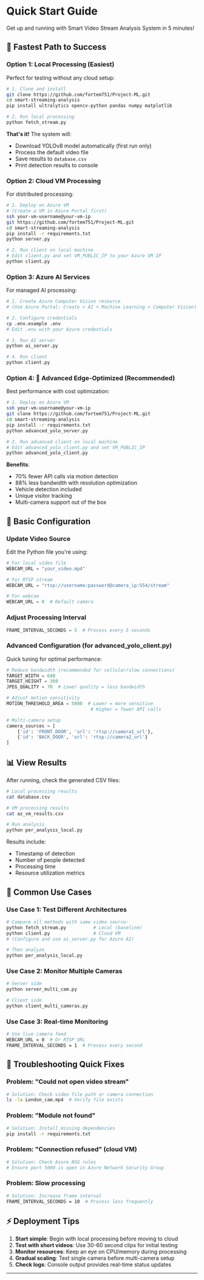 # Quick Start Guide

Get up and running with Smart Video Stream Analysis System in 5 minutes!

## 🚀 Fastest Path to Success

### Option 1: Local Processing (Easiest)

Perfect for testing without any cloud setup:

```bash
# 1. Clone and install
git clone https://github.com/fortem751/Project-ML.git
cd smart-streaming-analysis
pip install ultralytics opencv-python pandas numpy matplotlib

# 2. Run local processing
python fetch_stream.py
```

**That's it!** The system will:
- Download YOLOv8 model automatically (first run only)
- Process the default video file
- Save results to `database.csv`
- Print detection results to console

### Option 2: Cloud VM Processing

For distributed processing:

```bash
# 1. Deploy on Azure VM
# (Create a VM in Azure Portal first)
ssh your-vm-username@your-vm-ip
git https://github.com/fortem751/Project-ML.git
cd smart-streaming-analysis
pip install -r requirements.txt
python server.py

# 2. Run client on local machine
# Edit client.py and set VM_PUBLIC_IP to your Azure VM IP
python client.py
```

### Option 3: Azure AI Services

For managed AI processing:

```bash
# 1. Create Azure Computer Vision resource
# (Use Azure Portal: Create > AI + Machine Learning > Computer Vision)

# 2. Configure credentials
cp .env.example .env
# Edit .env with your Azure credentials

# 3. Run AI server
python ai_server.py

# 4. Run client
python client.py
```

### Option 4: 🚀 Advanced Edge-Optimized (Recommended)

Best performance with cost optimization:

```bash
# 1. Deploy on Azure VM
ssh your-vm-username@your-vm-ip
git clone https://github.com/fortem751/Project-ML.git
cd smart-streaming-analysis
pip install -r requirements.txt
python advanced_yolo_server.py

# 2. Run advanced client on local machine
# Edit advanced_yolo_client.py and set VM_PUBLIC_IP
python advanced_yolo_client.py
```

**Benefits**:
- 70% fewer API calls via motion detection
- 88% less bandwidth with resolution optimization
- Vehicle detection included
- Unique visitor tracking
- Multi-camera support out of the box

## 📝 Basic Configuration

### Update Video Source

Edit the Python file you're using:

```python
# For local video file
WEBCAM_URL = "your_video.mp4"

# For RTSP stream
WEBCAM_URL = "rtsp://username:password@camera_ip:554/stream"

# For webcam
WEBCAM_URL = 0  # Default camera
```

### Adjust Processing Interval

```python
FRAME_INTERVAL_SECONDS = 5  # Process every 5 seconds
```

### Advanced Configuration (for advanced_yolo_client.py)

Quick tuning for optimal performance:

```python
# Reduce bandwidth (recommended for cellular/slow connections)
TARGET_WIDTH = 640
TARGET_HEIGHT = 360
JPEG_QUALITY = 70  # Lower quality = less bandwidth

# Adjust motion sensitivity
MOTION_THRESHOLD_AREA = 5000  # Lower = more sensitive
                               # Higher = fewer API calls

# Multi-camera setup
camera_sources = [
    {'id': 'FRONT_DOOR', 'url': 'rtsp://camera1_url'},
    {'id': 'BACK_DOOR', 'url': 'rtsp://camera2_url'}
]
```

## 📊 View Results

After running, check the generated CSV files:

```bash
# Local processing results
cat database.csv

# VM processing results
cat az_vm_results.csv

# Run analysis
python per_analysis_local.py
```

Results include:
- Timestamp of detection
- Number of people detected
- Processing time
- Resource utilization metrics

## 🎯 Common Use Cases

### Use Case 1: Test Different Architectures

```bash
# Compare all methods with same video source:
python fetch_stream.py          # Local (baseline)
python client.py                # Cloud VM
# (Configure and use ai_server.py for Azure AI)

# Then analyze
python per_analysis_local.py
```

### Use Case 2: Monitor Multiple Cameras

```bash
# Server side
python server_multi_cam.py

# Client side
python client_multi_cameras.py
```

### Use Case 3: Real-time Monitoring

```bash
# Use live camera feed
WEBCAM_URL = 0  # Or RTSP URL
FRAME_INTERVAL_SECONDS = 1  # Process every second
```

## 🔧 Troubleshooting Quick Fixes

### Problem: "Could not open video stream"
```bash
# Solution: Check video file path or camera connection
ls -la London_cam.mp4  # Verify file exists
```

### Problem: "Module not found"
```bash
# Solution: Install missing dependencies
pip install -r requirements.txt
```

### Problem: "Connection refused" (cloud VM)
```bash
# Solution: Check Azure NSG rules
# Ensure port 5000 is open in Azure Network Security Group
```

### Problem: Slow processing
```bash
# Solution: Increase frame interval
FRAME_INTERVAL_SECONDS = 10  # Process less frequently
```

## ⚡ Deployment Tips

1. **Start simple**: Begin with local processing before moving to cloud
2. **Test with short videos**: Use 30-60 second clips for initial testing
3. **Monitor resources**: Keep an eye on CPU/memory during processing
4. **Gradual scaling**: Test single camera before multi-camera setup
5. **Check logs**: Console output provides real-time status updates

---

